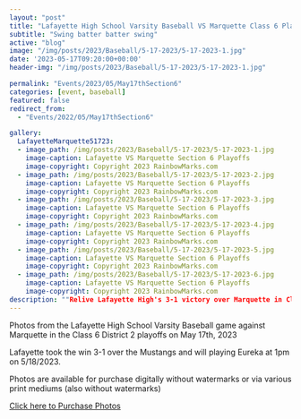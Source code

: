 ```yaml
---
layout: "post"
title: "Lafayette High School Varsity Baseball VS Marquette Class 6 Playoffs"
subtitle: "Swing batter batter swing"
active: "blog"
image: "/img/posts/2023/Baseball/5-17-2023/5-17-2023-1.jpg"
date: '2023-05-17T09:20:00+00:00'
header-img: "/img/posts/2023/Baseball/5-17-2023/5-17-2023-1.jpg"

permalink: "Events/2023/05/May17thSection6"
categories: [event, baseball]
featured: false
redirect_from: 
  - "Events/2022/05/May17thSection6"

gallery:
  LafayetteMarquette51723:
  - image_path: /img/posts/2023/Baseball/5-17-2023/5-17-2023-1.jpg
    image-caption: Lafayette VS Marquette Section 6 Playoffs
    image-copyright: Copyright 2023 RainbowMarks.com
  - image_path: /img/posts/2023/Baseball/5-17-2023/5-17-2023-2.jpg
    image-caption: Lafayette VS Marquette Section 6 Playoffs
    image-copyright: Copyright 2023 RainbowMarks.com
  - image_path: /img/posts/2023/Baseball/5-17-2023/5-17-2023-3.jpg
    image-caption: Lafayette VS Marquette Section 6 Playoffs
    image-copyright: Copyright 2023 RainbowMarks.com
  - image_path: /img/posts/2023/Baseball/5-17-2023/5-17-2023-4.jpg
    image-caption: Lafayette VS Marquette Section 6 Playoffs
    image-copyright: Copyright 2023 RainbowMarks.com
  - image_path: /img/posts/2023/Baseball/5-17-2023/5-17-2023-5.jpg
    image-caption: Lafayette VS Marquette Section 6 Playoffs
    image-copyright: Copyright 2023 RainbowMarks.com
  - image_path: /img/posts/2023/Baseball/5-17-2023/5-17-2023-6.jpg
    image-caption: Lafayette VS Marquette Section 6 Playoffs
    image-copyright: Copyright 2023 RainbowMarks.com
description: ""Relive Lafayette High's 3-1 victory over Marquette in Class 6 District 2 playoffs with our range of watermark-free photos, available for purchase.""
---
```

Photos from the Lafayette High School Varsity Baseball game against Marquette in the Class 6 District 2 playoffs on May 17th, 2023

Lafayette took the win 3-1 over the Mustangs and will playing Eureka at 1pm on 5/18/2023.

Photos are available for purchase digitally without watermarks or via various print mediums (also without watermarks)

[Click here to Purchase Photos](https://photos.rainbowmarks.com/2023/Baseball/5-17-2023-Lafayette-vs-Marquette/)
